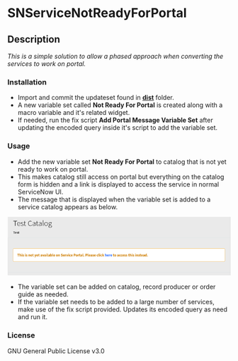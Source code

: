 # SNServiceNotReadyForPortal

## Description

_This is a simple solution to allow a phased approach when converting the services to work on portal._

### Installation

- Import and commit the updateset found in [**dist**](/dist) folder.
- A new variable set called **Not Ready For Portal** is created along with a macro variable and it's related widget.
- If needed, run the fix script **Add Portal Message Variable Set** after updating the encoded query inside it's script to add the variable set.

### Usage

- Add the new variable set **Not Ready For Portal** to catalog that is not yet ready to work on portal.
- This makes catalog still access on portal but everything on the catalog form is hidden and a link is displayed to access the service in normal ServiceNow UI.
- The message that is displayed when the variable set is added to a service catalog appears as below.
  
![Menu](/doc/images/NotReady.png)

- The variable set can be added on catalog, record producer or order guide as needed.
- If the variable set needs to be added to a large number of services, make use of the fix script provided. Updates its encoded query as need and run it.
  
### License

GNU General Public License v3.0
